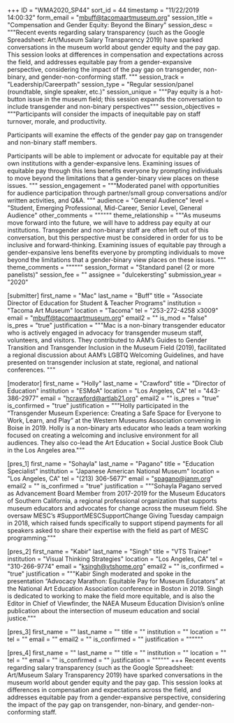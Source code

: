+++
ID = "WMA2020_SP44"
sort_id = 44
timestamp = "11/22/2019 14:00:32"
form_email = "mbuff@tacomaartmuseum.org"
session_title = "Compensation and Gender Equity: Beyond the Binary"
session_desc = """Recent events regarding salary transparency (such as the Google Spreadsheet: Art/Museum Salary Transparency 2019) have sparked conversations in the museum world about gender equity and the pay gap. This session looks at differences in compensation and expectations across the field, and addresses equitable pay from a gender-expansive perspective, considering the impact of the pay gap on transgender, non-binary, and gender-non-conforming staff. """
session_track = "Leadership/Careerpath"
session_type = "Regular session/panel (roundtable, single speaker, etc.)"
session_unique = """Pay equity is a hot-button issue in the museum field; this session expands the conversation to include transgender and non-binary perspectives"""
session_objectives = """Participants will consider the impacts of inequitable pay on staff turnover, morale, and productivity.

Participants will examine the effects of the gender pay gap on transgender and non-binary staff members.

Participants will be able to implement or advocate for equitable pay at their own institutions with a gender-expansive lens. Examining issues of equitable pay through this lens benefits everyone by prompting individuals to move beyond the limitations that a gender-binary view places on these issues. """
session_engagement = """Moderated panel with opportunities for audience participation through partner/small group conversations and/or written activities, and Q&A. """
audience = "General Audience"
level = "Student, Emerging Professional, Mid-Career, Senior Level, General Audience"
other_comments = """"""
theme_relationship = """As museums move forward into the future, we will have to address pay equity at our institutions. Transgender and non-binary staff are often left out of this conversation, but this perspective must be considered in order for us to be inclusive and forward-thinking. Examining issues of equitable pay through a gender-expansive lens benefits everyone by prompting individuals to move beyond the limitations that a gender-binary view places on these issues. """
theme_comments = """"""
session_format = "Standard panel (2 or more panelists)"
session_fee = ""
assignee = "dulcekersting"
submission_year = "2020"

[submitter]
first_name = "Mac"
last_name = "Buff"
title = "Associate Director of Education for Student & Teacher Programs"
institution = "Tacoma Art Museum"
location = "Tacoma"
tel = "253-272-4258 x3009"
email = "mbuff@tacomaartmuseum.org"
email2 = ""
is_mod = "false"
is_pres = "true"
justification = """Mac is a non-binary transgender educator who is actively engaged in advocacy for transgender museum staff, volunteers, and visitors. They contributed to AAM’s Guides to Gender Transition and Transgender Inclusion in the Museum Field (2019), facilitated a regional discussion about AAM’s LGBTQ Welcoming Guidelines, and have presented on transgender inclusion at state, regional, and national conferences.  """

[moderator]
first_name = "Holly"
last_name = "Crawford"
title = "Director of Education"
institution = "ESMoA"
location = "Los Angeles, CA"
tel = "443-386-2977"
email = "hcrawford@artlab21.org"
email2 = ""
is_pres = "true"
is_confirmed = "true"
justification = """Holly participated in the “Transgender Museum Experience: Creating a Safe Space for Everyone to Work, Learn, and Play” at the Western Museums Association convening in Boise in 2019. Holly is a non-binary arts educator who leads a team working focused on creating a welcoming and inclusive environment for all audiences. They also co-lead the Art Education + Social Justice Book Club in the Los Angeles area."""

[pres_1]
first_name = "Sohayla"
last_name = "Pagano"
title = "Education Specialist"
institution = "Japanese American National Museum"
location = "Los Angeles, CA"
tel = "(213) 306-5677"
email = "spagano@janm.org"
email2 = ""
is_confirmed = "true"
justification = """Sohayla Pagano served as Advancement Board Member from 2017-2019 for the Museum Educators of Southern California, a regional professional organization that supports museum educators and advocates for change across the museum field. She oversaw MESC’s #SupportMESCSupportChange Giving Tuesday campaign in 2018, which raised funds specifically to support stipend payments for all speakers asked to share their expertise with the field as part of MESC programming."""

[pres_2]
first_name = "Kabir"
last_name = "Singh"
title = "VTS Trainer"
institution = "Visual Thinking Strategies"
location = "Los Angeles, CA"
tel = "310-266-9774"
email = "ksingh@vtshome.org"
email2 = ""
is_confirmed = "true"
justification = """Kabir Singh moderated and spoke in the presentation “Advocacy Marathon: Equitable Pay for Museum Educators” at the National Art Education Association conference in Boston in 2019. Singh is dedicated to working to make the field more equitable, and is also the Editor in Chief of Viewfinder, the NAEA Museum Education Division’s online publication about the intersection of museum education and social justice."""

[pres_3]
first_name = ""
last_name = ""
title = ""
institution = ""
location = ""
tel = ""
email = ""
email2 = ""
is_confirmed = ""
justification = """"""

[pres_4]
first_name = ""
last_name = ""
title = ""
institution = ""
location = ""
tel = ""
email = ""
is_confirmed = ""
justification = """"""
+++
Recent events regarding salary transparency (such as the Google Spreadsheet: Art/Museum Salary Transparency 2019) have sparked conversations in the museum world about gender equity and the pay gap. This session looks at differences in compensation and expectations across the field, and addresses equitable pay from a gender-expansive perspective, considering the impact of the pay gap on transgender, non-binary, and gender-non-conforming staff. 